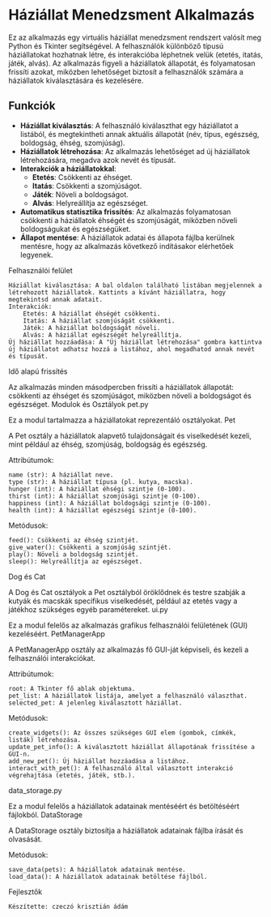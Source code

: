 # Háziállat Menedzsment Alkalmazás

Ez az alkalmazás egy virtuális háziállat menedzsment rendszert valósít meg Python és Tkinter segítségével. A felhasználók különböző típusú háziállatokat hozhatnak létre, és interakcióba léphetnek velük (etetés, itatás, játék, alvás). Az alkalmazás figyeli a háziállatok állapotát, és folyamatosan frissíti azokat, miközben lehetőséget biztosít a felhasználók számára a háziállatok kiválasztására és kezelésére.

## Funkciók

- **Háziállat kiválasztás**: A felhasználó kiválaszthat egy háziállatot a listából, és megtekintheti annak aktuális állapotát (név, típus, egészség, boldogság, éhség, szomjúság).
- **Háziállatok létrehozása**: Az alkalmazás lehetőséget ad új háziállatok létrehozására, megadva azok nevét és típusát.
- **Interakciók a háziállatokkal**: 
  - **Etetés**: Csökkenti az éhséget.
  - **Itatás**: Csökkenti a szomjúságot.
  - **Játék**: Növeli a boldogságot.
  - **Alvás**: Helyreállítja az egészséget.
- **Automatikus statisztika frissítés**: Az alkalmazás folyamatosan csökkenti a háziállatok éhségét és szomjúságát, miközben növeli boldogságukat és egészségüket.
- **Állapot mentése**: A háziállatok adatai és állapota fájlba kerülnek mentésre, hogy az alkalmazás következő indításakor elérhetőek legyenek.

Felhasználói felület

    Háziállat kiválasztása: A bal oldalon található listában megjelennek a létrehozott háziállatok. Kattints a kívánt háziállatra, hogy megtekintsd annak adatait.
    Interakciók:
        Etetés: A háziállat éhségét csökkenti.
        Itatás: A háziállat szomjúságát csökkenti.
        Játék: A háziállat boldogságát növeli.
        Alvás: A háziállat egészségét helyreállítja.
    Új háziállat hozzáadása: A "Új háziállat létrehozása" gombra kattintva új háziállatot adhatsz hozzá a listához, ahol megadhatod annak nevét és típusát.

Idő alapú frissítés

Az alkalmazás minden másodpercben frissíti a háziállatok állapotát: csökkenti az éhséget és szomjúságot, miközben növeli a boldogságot és egészséget.
Modulok és Osztályok
pet.py

Ez a modul tartalmazza a háziállatokat reprezentáló osztályokat.
Pet

A Pet osztály a háziállatok alapvető tulajdonságait és viselkedését kezeli, mint például az éhség, szomjúság, boldogság és egészség.

Attribútumok:

    name (str): A háziállat neve.
    type (str): A háziállat típusa (pl. kutya, macska).
    hunger (int): A háziállat éhségi szintje (0-100).
    thirst (int): A háziállat szomjúsági szintje (0-100).
    happiness (int): A háziállat boldogsági szintje (0-100).
    health (int): A háziállat egészségi szintje (0-100).

Metódusok:

    feed(): Csökkenti az éhség szintjét.
    give_water(): Csökkenti a szomjúság szintjét.
    play(): Növeli a boldogság szintjét.
    sleep(): Helyreállítja az egészséget.

Dog és Cat

A Dog és Cat osztályok a Pet osztályból öröklődnek és testre szabják a kutyák és macskák specifikus viselkedését, például az etetés vagy a játékhoz szükséges egyéb paramétereket.
ui.py

Ez a modul felelős az alkalmazás grafikus felhasználói felületének (GUI) kezeléséért.
PetManagerApp

A PetManagerApp osztály az alkalmazás fő GUI-ját képviseli, és kezeli a felhasználói interakciókat.

Attribútumok:

    root: A Tkinter fő ablak objektuma.
    pet_list: A háziállatok listája, amelyet a felhasználó választhat.
    selected_pet: A jelenleg kiválasztott háziállat.

Metódusok:

    create_widgets(): Az összes szükséges GUI elem (gombok, címkék, listák) létrehozása.
    update_pet_info(): A kiválasztott háziállat állapotának frissítése a GUI-n.
    add_new_pet(): Új háziállat hozzáadása a listához.
    interact_with_pet(): A felhasználó által választott interakció végrehajtása (etetés, játék, stb.).

data_storage.py

Ez a modul felelős a háziállatok adatainak mentéséért és betöltéséért fájlokból.
DataStorage

A DataStorage osztály biztosítja a háziállatok adatainak fájlba írását és olvasását.

Metódusok:

    save_data(pets): A háziállatok adatainak mentése.
    load_data(): A háziállatok adatainak betöltése fájlból.

Fejlesztők

    Készítette: czeczó krisztián ádám